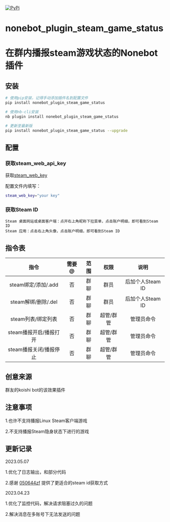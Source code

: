 [![PyPi](https://img.shields.io/pypi/v/nonebot_plugin_steam_game_status.svg)](https://pypi.python.org/pypi/nonebot_plugin_steam_game_status)

# nonebot_plugin_steam_game_status
在群内播报steam游戏状态的Nonebot插件
==========

## 安装

```bash
# 使用pip安装，记得手动添加插件名到配置文件
pip install nonebot_plugin_steam_game_status

# 使用nb-cli安装
nb plugin install nonebot_plugin_steam_game_status

# 更新至最新版 
pip install nonebot_plugin_steam_game_status --upgrade
```

## 配置
### 获取steam_web_api_key

获取[steam_web_key](https://steamcommunity.com/dev/apikey)

配置文件内填写：
```bash
steam_web_key="your key"
```
### 获取Steam ID

    Steam 桌面网站或桌面客户端：点开右上角昵称下拉菜单，点击账户明细，即可看到Steam ID
    Steam 应用：点击右上角头像，点击账户明细，即可看到Steam ID

## 指令表

| 指令 | 需要@ | 范围 | 权限 | 说明 |
|:-----:|:----:|:----:|:----:|:----:|
| steam绑定/添加/.add | 否 | 群聊 | 群员 | 后加个人Steam ID |    
| steam解绑/删除/.del | 否 | 群聊 | 群员 | 后加个人Steam ID |   
| steam列表/绑定列表 | 否 | 群聊 | 超管/群管 | 管理员命令 |    
| steam播报开启/播报打开 | 否 | 群聊 | 超管/群管 | 管理员命令 |    
| steam播报关闭/播报停止 | 否 | 群聊 | 超管/群管 | 管理员命令 |    

## 创意来源

群友的koishi bot的该效果插件

## 注意事项

1.也许不支持播报Linux Steam客户端游戏

2.不支持播报Steam隐身状态下进行的游戏

## 更新记录

2023.05.07

1.优化了日志输出，和部分代码

2.感谢 [050644zf](https://github.com/050644zf) 提供了更适合的steam id获取方式


2023.04.23

1.优化了监控代码，解决请求阻塞过久的问题

2.解决消息在多账号下无法发送的问题
